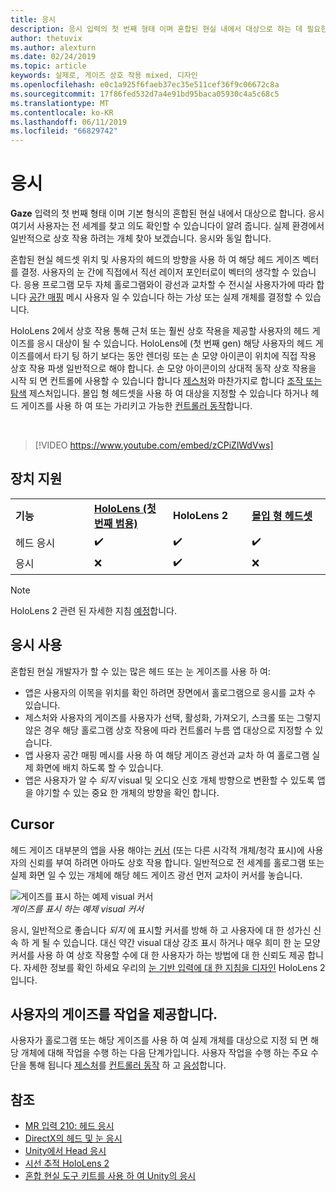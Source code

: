```yaml
---
title: 응시
description: 응시 입력의 첫 번째 형태 이며 혼합된 현실 내에서 대상으로 하는 데 필요한 기본 형태의.
author: thetuvix
ms.author: alexturn
ms.date: 02/24/2019
ms.topic: article
keywords: 실제로, 게이즈 상호 작용 mixed, 디자인
ms.openlocfilehash: e0c1a925f6faeb37ec35e511cef36f9c06672c8a
ms.sourcegitcommit: 17f86fed532d7a4e91bd95baca05930c4a5c68c5
ms.translationtype: MT
ms.contentlocale: ko-KR
ms.lasthandoff: 06/11/2019
ms.locfileid: "66829742"
---
```

# <a name="gaze"></a>응시

**Gaze** 입력의 첫 번째 형태 이며 기본 형식의 혼합된 현실 내에서 대상으로 합니다. 응시 여기서 사용자는 전 세계를 찾고 의도 확인할 수 있습니다이 알려 줍니다. 실제 환경에서 일반적으로 상호 작용 하려는 개체 찾아 보겠습니다. 응시와 동일 합니다.

혼합된 현실 헤드셋 위치 및 사용자의 헤드의 방향을 사용 하 여 해당 헤드 게이즈 벡터를 결정. 사용자의 눈 간에 직접에서 직선 레이저 포인터로이 벡터의 생각할 수 있습니다. 응용 프로그램 모두 자체 홀로그램와이 광선과 교차할 수 전시실 사용자가에 따라 합니다 [공간 매핑](spatial-mapping.md) 메시 사용자 일 수 있습니다 하는 가상 또는 실제 개체를 결정할 수 있습니다.

HoloLens 2에서 상호 작용 통해 근처 또는 훨씬 상호 작용을 제공할 사용자의 헤드 게이즈를 응시 대상이 될 수 있습니다.
HoloLens에 (첫 번째 gen) 해당 사용자의 헤드 게이즈를에서 타기 팅 하기 보다는 동안 렌더링 또는 손 모양 아이콘이 위치에 직접 작용 상호 작용 파생 일반적으로 해야 합니다. 손 모양 아이콘이의 상대적 동작 상호 작용을 시작 되 면 컨트롤에 사용할 수 있습니다 합니다 [제스처](gestures.md)와 마찬가지로 합니다 [조작 또는 탐색](gestures.md#composite-gestures) 제스처입니다. 몰입 형 헤드셋을 사용 하 여 대상을 지정할 수 있습니다 하거나 헤드 게이즈를 사용 하 여 또는 가리키고 가능한 [컨트롤러 동작](motion-controllers.md)합니다.

<br>

>[!VIDEO https://www.youtube.com/embed/zCPiZlWdVws]

## <a name="device-support"></a>장치 지원

<table>
    <colgroup>
    <col width="25%" />
    <col width="25%" />
    <col width="25%" />
    <col width="25%" />
    </colgroup>
    <tr>
        <td><strong>기능</strong></td>
        <td><a href="hololens-hardware-details.md"><strong>HoloLens (첫 번째 범용)</strong></a></td>
        <td><strong>HoloLens 2</strong></td>
        <td><a href="immersive-headset-hardware-details.md"><strong>몰입 형 헤드셋</strong></a></td>
    </tr>
     <tr>
        <td>헤드 응시</td>
        <td>✔️</td>
        <td>✔️</td>
        <td>✔️</td>
    </tr>
     <tr>
        <td>응시</td>
        <td>❌</td>
        <td>✔️</td>
        <td>❌</td>
    </tr>
</table>

> [!NOTE]
> HoloLens 2 관련 된 자세한 지침 [예정](index.md#news-and-notes)합니다.


## <a name="uses-of-gaze"></a>응시 사용

혼합된 현실 개발자가 할 수 있는 많은 헤드 또는 눈 게이즈를 사용 하 여:
* 앱은 사용자의 이목을 위치를 확인 하려면 장면에서 홀로그램으로 응시를 교차 수 있습니다.
* 제스처와 사용자의 게이즈를 사용자가 선택, 활성화, 가져오기, 스크롤 또는 그렇지 않은 경우 해당 홀로그램 상호 작용에 따라 컨트롤러 누름 앱 대상으로 지정할 수 있습니다.
* 앱 사용자 공간 매핑 메시를 사용 하 여 해당 게이즈 광선과 교차 하 여 홀로그램 실제 화면에 배치 하도록 할 수 있습니다.
* 앱은 사용자가 알 수 *되지* visual 및 오디오 신호 개체 방향으로 변환할 수 있도록 앱을 야기할 수 있는 중요 한 개체의 방향을 확인 합니다.

## <a name="cursor"></a>Cursor

헤드 게이즈 대부분의 앱을 사용 해야는 [커서](cursors.md) (또는 다른 시각적 개체/청각 표시)에 사용자의 신뢰를 부여 하려면 아마도 상호 작용 합니다. 일반적으로 전 세계를 홀로그램 또는 실제 화면 일 수 있는 개체에 해당 헤드 게이즈 광선 먼저 교차이 커서를 놓습니다.

![게이즈를 표시 하는 예제 visual 커서](images/cursor.jpg)<br>
*게이즈를 표시 하는 예제 visual 커서*

응시, 일반적으로 좋습니다 *되지* 에 표시할 커서를 방해 하 고 사용자에 대 한 성가신 신속 하 게 될 수 있습니다. 대신 약간 visual 대상 강조 표시 하거나 매우 희미 한 눈 모양 커서를 사용 하 여 상호 작용할 수에 대 한 사용자가 하는 방법에 대 한 신뢰도 제공 합니다. 자세한 정보를 확인 하세요 우리의 [눈 기반 입력에 대 한 지침을 디자인](eye-tracking.md) HoloLens 2입니다.

## <a name="giving-action-to-the-users-gaze"></a>사용자의 게이즈를 작업을 제공합니다.

사용자가 홀로그램 또는 해당 게이즈를 사용 하 여 실제 개체를 대상으로 지정 되 면 해당 개체에 대해 작업을 수행 하는 다음 단계가입니다. 사용자 작업을 수행 하는 주요 수단을 통해 됩니다 [제스처](gestures.md)를 [컨트롤러 동작](motion-controllers.md) 하 고 [음성](voice-input.md)합니다.

## <a name="see-also"></a>참조
* [MR 입력 210: 헤드 응시](holograms-210.md)
* [DirectX의 헤드 및 눈 응시](gaze-in-directx.md)
* [Unity에서 Head 응시](gaze-in-unity.md)
* [시선 추적 HoloLens 2](eye-tracking.md)
* [혼합 현실 도구 키트를 사용 하 여 Unity의 응시](https://aka.ms/mrtk-eyes)
